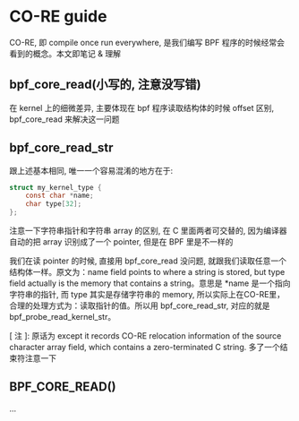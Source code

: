 # CO-RE guide

CO-RE, 即 compile once run everywhere, 是我们编写 BPF 程序的时候经常会看到的概念。本文即笔记 & 理解

## bpf_core_read(小写的, 注意没写错)

在 kernel 上的细微差异, 主要体现在 bpf 程序读取结构体的时候 offset 区别, bpf_core_read 来解决这一问题

## bpf_core_read_str

跟上述基本相同, 唯一一个容易混淆的地方在于:

```c
struct my_kernel_type {
    const char *name;
    char type[32];
};
```

注意一下字符串指针和字符串 array 的区别, 在 C 里面两者可交替的, 因为编译器自动的把 array 识别成了一个 pointer, 但是在 BPF 里是不一样的

我们在读 pointer 的时候, 直接用 bpf_core_read 没问题, 就跟我们读取任意一个结构体一样。原文为：name field points to where a string is stored, but type field actually is the memory that contains a string。意思是 *name 是一个指向字符串的指针, 而 type 其实是存储字符串的 memory, 所以实际上在CO-RE里，合理的处理方式为：读取指针的值。所以用 bpf_core_read_str, 对应的就是 bpf_probe_read_kernel_str。

[ 注 ]: 原话为 except it records CO-RE relocation information of the source character array field, which contains a zero-terminated C string. 多了一个结束符注意一下

## BPF_CORE_READ()

...